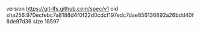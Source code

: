 version https://git-lfs.github.com/spec/v1
oid sha256:970ecfebc7a8188d4f0f22d0cdcf197edc7dae856136892a26bdd40f8de97d36
size 18597
